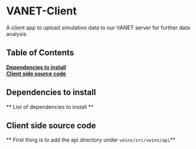 # VANET-Client
A client app to upload simulation data to our VANET server for further data analysis
## Table of Contents
**[Dependencies to install](#Dependencies-to-install)** <br>
**[Client side source code](#Client-side-source-code)** <br>

## Dependencies to install
** List of dependencies to install **

## Client side source code
** First thing is to add the api directory under ```veins/src/veins/api```**

